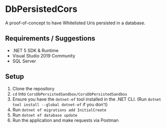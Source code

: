 # DbPersistedCors
A proof-of-concept to have Whitelisted Uris persisted in a database.

## Requirements / Suggestions
* .NET 5 SDK & Runtime
* Visual Studio 2019 Community
* SQL Server

## Setup
1. Clone the repository
2. `cd` into `CorsDbPersistedSandbox/CorsDbPersistedSandbox`
3. Ensure you have the `dotnet-ef` tool installed in the .NET CLI. (Run `dotnet tool install --global dotnet-ef` if you don't)
4. Run `dotnet ef migrations add InitialCreate`
5. Run `dotnet ef database update`
6. Run the application and make requests via Postman
